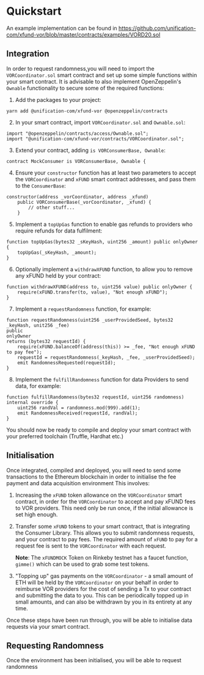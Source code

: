 # Quickstart

An example implementation can be found in https://github.com/unification-com/xfund-vor/blob/master/contracts/examples/VORD20.sol

## Integration

In order to request randomness,you will need to import the `VORCoordinator.sol` smart contract
and set up some simple functions within your smart contract. It is advisable to also implement
OpenZeppelin's `Ownable` functionality to secure some of the required functions:

1. Add the packages to your project:

```
yarn add @unification-com/xfund-vor @openzeppelin/contracts
```

2. In your smart contract, import `VORCoordinator.sol` and `Ownable.sol`:

```solidity
import "@openzeppelin/contracts/access/Ownable.sol";
import "@unification-com/xfund-vor/contracts/VORCoordinator.sol";
```

3. Extend your contract, adding `is VORConsumerBase, Ownable`:

```solidity
contract MockConsumer is VORConsumerBase, Ownable {
```

4. Ensure your `constructor` function has at least two parameters to accept the `VORCoordinator` 
   and `xFUND` smart contract addresses, and pass them to the `ConsumerBase`:

```solidity
constructor(address _vorCoordinator, address _xfund)
    public VORConsumerBase(_vorCoordinator, _xfund) {
        // other stuff...
    }
```

5. Implement a `topUpGas` function to enable gas refunds to providers who require refunds for data fulfilment:

```solidity
function topUpGas(bytes32 _sKeyHash, uint256 _amount) public onlyOwner {
    topUpGas(_sKeyHash, _amount);
}
```

6. Optionally implement a `withdrawXFUND` function, to allow you to remove any xFUND held by your contract:

```solidity
function withdrawXFUND(address to, uint256 value) public onlyOwner {
    require(xFUND.transfer(to, value), "Not enough xFUND");
}
```

7. Implement a `requestRandomness` function, for example:

```solidity
function requestRandomness(uint256 _userProvidedSeed, bytes32 _keyHash, unit256 _fee) 
public 
onlyOwner 
returns (bytes32 requestId) {
    require(xFUND.balanceOf(address(this)) >= _fee, "Not enough xFUND to pay fee");
    requestId = requestRandomness(_keyHash, _fee, _userProvidedSeed);
    emit RandomnessRequested(requestId);
}
```

8. Implement the `fulfillRandomness` function for data Providers to send data, for example:

```solidity
function fulfillRandomness(bytes32 requestId, uint256 randomness) internal override {
    uint256 randVal = randomness.mod(999).add(1);
    emit RandomnessReceived(requestId, randVal);
}
```

You should now be ready to compile and deploy your smart contract with your preferred toolchain
(Truffle, Hardhat etc.)

## Initialisation

Once integrated, compiled and deployed, you will need to send some transactions to the
Ethereum blockchain in order to initialise the fee payment and data acquisition environment
This involves:

1) Increasing the `xFUND` token allowance on the `VORCoordinator` smart contract, in order for the `VORCoordinator`
   to accept and pay xFUND fees to VOR providers. This need only be run once, if the initial
   allowance is set high enough.
2) Transfer some `xFUND` tokens to your smart contract, that is integrating the Consumer Library.
   This allows you to submit randomness requests, and your contract to pay fees. The required amount
   of `xFUND` to pay for a request fee is sent to the `VORCoordinator` with each request.

   **Note**: The `xFUNDMOCK` Token on Rinkeby testnet has a faucet function, `gimme()` which can be used
   to grab some test tokens.
3) "Topping up" gas payments on the `VORCoordinator` - a small amount of ETH will be held by the `VORCoordinator`
   on your behalf in order to reimburse VOR providers for the cost of sending a Tx to your contract
   and submitting the data to you. This can be periodically topped up in small amounts, and can
   also be withdrawn by you in its entirety at any time.

Once these steps have been run through, you will be able to initialise data requests via your
smart contract.

## Requesting Randomness

Once the environment has been initialised, you will be able to request randomness


